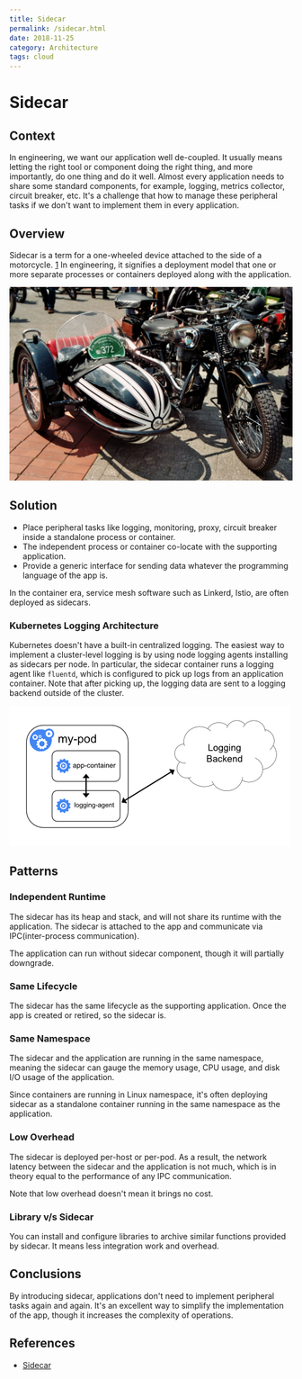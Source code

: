```yaml
---
title: Sidecar
permalink: /sidecar.html
date: 2018-11-25
category: Architecture
tags: cloud
---
```


# Sidecar

## Context

In engineering, we want our application well de-coupled. It usually means letting the right tool or component doing the right thing, and more importantly, do one thing and do it well. Almost every application needs to share some standard components, for example, logging, metrics collector, circuit breaker, etc. It's a challenge that how to manage these peripheral tasks if we don't want to implement them in every application.

## Overview

Sidecar is a term for a one-wheeled device attached to the side of a motorcycle. [1] In engineering, it signifies a deployment model that one or more separate processes or containers deployed along with the application.

![An NSU Moterenwerke 601 motorcycle from the 1930s fitted with a Steib Metallbau sidecar](/static/images/sidecar-motorcycle.jpg 'Sidecar')

[1]: https://en.wikipedia.org/wiki/Sidecar

## Solution

* Place peripheral tasks like logging, monitoring, proxy, circuit breaker inside a standalone process or container.
* The independent process or container co-locate with the supporting application.
* Provide a generic interface for sending data whatever the programming language of the app is.

In the container era, service mesh software such as Linkerd, Istio, are often deployed as sidecars.

### Kubernetes Logging Architecture

Kubernetes doesn't have a built-in centralized logging. The easiest way to implement a cluster-level logging is by using node logging agents installing as sidecars per node. In particular, the sidecar container runs a logging agent like `fluentd`, which is configured to pick up logs from an application container. Note that after picking up, the logging data are sent to a logging backend outside of the cluster.

![Sidecar container with a logging agent](/static/images/sidecar-logging-with-sidecar-agent.png)

## Patterns

### Independent Runtime

The sidecar has its heap and stack, and will not share its runtime with the application. The sidecar is attached to the app and communicate via IPC(inter-process communication).

The application can run without sidecar component, though it will partially downgrade.

### Same Lifecycle

The sidecar has the same lifecycle as the supporting application. Once the app is created or retired, so the sidecar is.

### Same Namespace

The sidecar and the application are running in the same namespace, meaning the sidecar can gauge the memory usage, CPU usage, and disk I/O usage of the application.

Since containers are running in Linux namespace, it's often deploying sidecar as a standalone container running in the same namespace as the application.

### Low Overhead

The sidecar is deployed per-host or per-pod. As a result, the network latency between the sidecar and the application is not much, which is in theory equal to the performance of any IPC communication.

Note that low overhead doesn't mean it brings no cost.

### Library v/s Sidecar

You can install and configure libraries to archive similar functions provided by sidecar. It means less integration work and overhead.

## Conclusions

By introducing sidecar, applications don't need to implement peripheral tasks again and again. It's an excellent way to simplify the implementation of the app, though it increases the complexity of operations.

## References

* [Sidecar](https://docs.microsoft.com/en-us/azure/architecture/patterns/sidecar)

